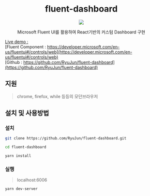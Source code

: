 

<div>
  <h1 align="center">fluent-dashboard</h1>
  <p align="center" >
    <a title="Made with Fluent Design" href="https://developer.microsoft.com/en-us/fluentui#/" target="_blank">
      <img src="https://img.shields.io/badge/fluent-design-blue?style=flat-square&color=7A7574&labelColor=0078D7">
    </a>
  </p>
  <p align="center">
  Microsoft Fluent UI를 활용하여 React기반의 커스텀 Dashboard 구현
  </p>
</div>


[Live demo   : ]()<br>
[Fluent Component : https://developer.microsoft.com/en-us/fluentui#/controls/web](https://developer.microsoft.com/en-us/fluentui#/controls/web)<br>
[Github : https://github.com/RyuJun/fluent-dashboard](https://github.com/RyuJun/fluent-dashboard)

## 지원
> chrome, firefox, while 등등의 모던브라우저


## 설치 및 사용방법

### 설치

```bash
git clone https://github.com/RyuJun/fluent-dashboard.git
```

```bash
cd fluent-dashboard
```

```bash
yarn install
```

### 실행

> localhost:6006

```bash
yarn dev-server
```

